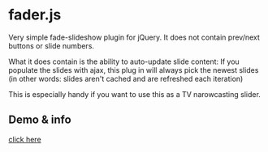 # fader.js

Very simple fade-slideshow plugin for jQuery.
It does not contain prev/next buttons or slide numbers.

What it does contain is the ability to auto-update slide content:
If you populate the slides with ajax, this plug in will always pick
the newest slides (in other words: slides aren't cached and are refreshed each iteration)

This is especially handy if you want to use this as a TV narowcasting slider.

## Demo & info

[click here](http://maartenbelmans.com/blog/fader-jquery-plugin)
